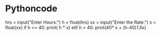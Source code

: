 # Pythoncode
hrs = input("Enter Hours:")
h = float(hrs)
xx = input("Enter the Rate:")
x = float(xx)
if h <= 40:
 	print( h  * x)
elif h > 40:
	print(40* x + (h-40)*1.5*x)
